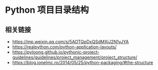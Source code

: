 # Python 项目目录结构

## 相关链接

+ https://mp.weixin.qq.com/s/5AOTQpDxQSdMXjJ2N1yJYA
+ https://realpython.com/python-application-layouts/
+ https://pyloong.github.io/pythonic-project-guidelines/guidelines/project_management/project_structure/
+ https://blog.ionelmc.ro/2014/05/25/python-packaging/#the-structure
